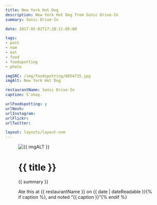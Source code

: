 ```yaml
---
title: New York Hot Dog
description: New York Hot Dog from Sonic Drive-In
summary: Sonic Drive-In

date: 2017-05-02T17:28:11-05:00

tags:
- post
- nom
- eat
- food
- foodspotting
- photo

imgSRC: /img/foodspotting/6054715.jpg
imgAlt: New York Hot Dog

restaurantName: Sonic Drive-In
caption: S'okay.

urlFoodspotting: y
urlNosh:
urlInstagram:
urlFlickr:
urlTwitter:

layout: layouts/layout-nom
---
```

<figure class="nom">
	<img class="u-photo img-border" src="{{ imgSRC }}" alt="{{ imgALT }}">
	<figcaption>
		<h1 class="title p-name">{{ title }}</h1>
		<p class="summary">{{ summary }}</p>
		<p>Ate this at {{ restaurantName }} on <time class="dt-published" datetime="{{ date | dateIso }}">{{ date | dateReadable }}</time>{% if caption %}, and noted <q class="caption">{{ caption }}</q>{% endif %}
	</figcaption>
</figure>